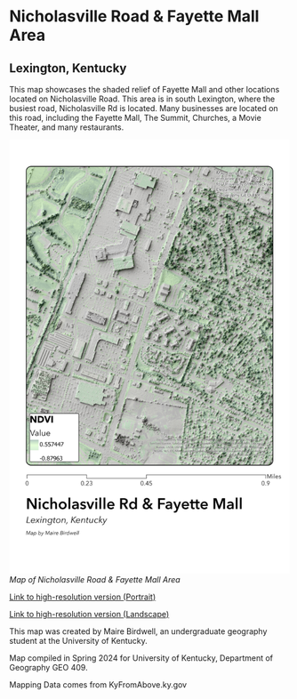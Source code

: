 # Nicholasville Road & Fayette Mall Area
## Lexington, Kentucky

This map showcases the shaded relief of Fayette Mall and other locations located on Nicholasville Road. This area is in south Lexington, where the busiest road, Nicholasville Rd is located. Many businesses are located on this road, including the Fayette Mall, The Summit, Churches, a Movie Theater, and many restaurants. 

![Layout of Nicholasville Road & Fayette Mall Area](SummitPortraitLayout.jpg)     
*Map of Nicholasville Road & Fayette Mall Area*

[Link to high-resolution version (Portrait)](SummitLayout_Portrait.pdf)    

[Link to high-resolution version (Landscape)](SummitLayout_Portrait.pdf)   

This map was created by Maire Birdwell, an undergraduate geography student at the University of Kentucky. 

Map compiled in Spring 2024
for University of Kentucky,
Department of
Geography GEO 409.

Mapping Data comes from KyFromAbove.ky.gov